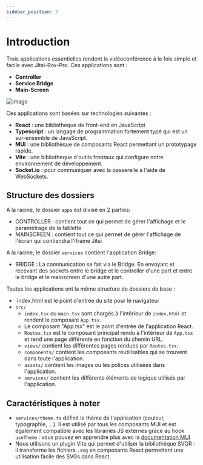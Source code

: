 ```yaml
---
sidebar_position: 3
---
```


# Introduction

Trois applications essentielles rendent la vidéoconférence à la fois simple et facile avec Jitsi-Box-Pro. Ces applications sont :
- <b>Controller</b>
- <b>Service Bridge</b>
- <b>Main-Screen</b>


![image](https://user-images.githubusercontent.com/30130845/185072834-20d32885-8328-4d23-b55a-8b288108a385.png)


Ces applications sont basées sur technologies suivantes :
- <b>React</b> : une bibliothèque de front-end en JavaScript
- <b>Typescript</b> : un langage de programmation fortement typé qui est un sur-ensemble de JavaScript.
- <b>MUI</b> : une bibliothèque de composants React permettant un prototypage rapide.
- <b>Vite</b> : une bibliothèque d'outils frontaux qui configure notre environnement de développement.
- <b>Socket.io</b> : pour communiquer avec la passerelle à l'aide de WebSockets.




## Structure des dossiers

A la racine, le dossier `apps` est divisé en 2 parties:
- CONTROLLER : contient tout ce qui permet de gérer l'affichage et le paramétrage de la tablette 
- MAINSCREEN : contient tout ce qui permet de gérer l'affichage de l'écran qui contiendra l'iframe Jitsi

A la racine, le dossier `services` contient l'application Bridge:
- BRIDGE : La communication se fait via le Bridge. En envoyant et recevant des sockets entre le bridge et le controller d'une part et entre le bridge et le mainscreen d'une autre part.



Toutes les applications ont la même structure de dossiers de base :

- `index.html est le point d'entrée du site pour le navigateur
- `src/`
  - `index.tsx` ou `main.tsx` sont chargés à l'intérieur de `index.html` et rendent le composant `App.tsx`.
  - Le composant "App.tsx" est le point d'entrée de l'application React.
  - `Routes.tsx` est le composant principal rendu à l'intérieur de `App.tsx` et rend une page différente en fonction du chemin URL.
  - `views/` contient les différentes pages rendues par `Routes.tsx`.
  - `components/` contient les composants réutilisables qui se trouvent dans toute l'application.
  - `assets/` contient les images ou les polices utilisées dans l'application.
  - `services/` contient les différents éléments de logique utilisés par l'application.

## Caractéristiques à noter

- `services/theme.ts` définit le thème de l'application (couleur, typographie, ...). Il est utilisé par tous les composants MUI et est également compatible avec les librairies JS externes grâce au hook `useTheme` : vous pouvez en apprendre plus avec la [documentation MUI](https://mui.com/material-ui/customization/theming/)
- Nous utilisons un plugin Vite qui permet d'utiliser la bibliothèque SVGR : il transforme les fichiers `.svg` en composants React permettant une utilisation facile des SVGs dans React.